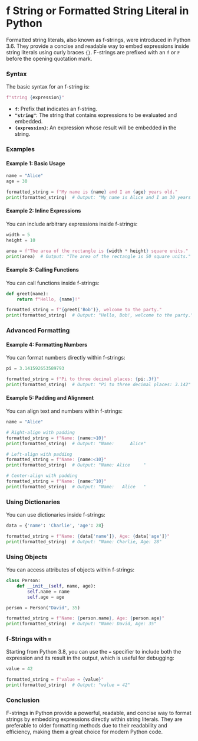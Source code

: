 # f String or Formatted String Literal in Python

Formatted string literals, also known as f-strings, were introduced in Python 3.6. They provide a concise and readable way to embed expressions inside string literals using curly braces `{}`. F-strings are prefixed with an `f` or `F` before the opening quotation mark.

### Syntax

The basic syntax for an f-string is:

```python
f"string {expression}"
```

- **`f`**: Prefix that indicates an f-string.
- **`"string"`**: The string that contains expressions to be evaluated and embedded.
- **`{expression}`**: An expression whose result will be embedded in the string.

### Examples

#### Example 1: Basic Usage

```python
name = "Alice"
age = 30

formatted_string = f"My name is {name} and I am {age} years old."
print(formatted_string)  # Output: "My name is Alice and I am 30 years old."
```

#### Example 2: Inline Expressions

You can include arbitrary expressions inside f-strings:

```python
width = 5
height = 10

area = f"The area of the rectangle is {width * height} square units."
print(area)  # Output: "The area of the rectangle is 50 square units."
```

#### Example 3: Calling Functions

You can call functions inside f-strings:

```python
def greet(name):
    return f"Hello, {name}!"

formatted_string = f"{greet('Bob')}, welcome to the party."
print(formatted_string)  # Output: "Hello, Bob!, welcome to the party."
```

### Advanced Formatting

#### Example 4: Formatting Numbers

You can format numbers directly within f-strings:

```python
pi = 3.141592653589793

formatted_string = f"Pi to three decimal places: {pi:.3f}"
print(formatted_string)  # Output: "Pi to three decimal places: 3.142"
```

#### Example 5: Padding and Alignment

You can align text and numbers within f-strings:

```python
name = "Alice"

# Right-align with padding
formatted_string = f"Name: {name:>10}"
print(formatted_string)  # Output: "Name:      Alice"

# Left-align with padding
formatted_string = f"Name: {name:<10}"
print(formatted_string)  # Output: "Name: Alice     "

# Center-align with padding
formatted_string = f"Name: {name:^10}"
print(formatted_string)  # Output: "Name:   Alice   "
```

### Using Dictionaries

You can use dictionaries inside f-strings:

```python
data = {'name': 'Charlie', 'age': 28}

formatted_string = f"Name: {data['name']}, Age: {data['age']}"
print(formatted_string)  # Output: "Name: Charlie, Age: 28"
```

### Using Objects

You can access attributes of objects within f-strings:

```python
class Person:
    def __init__(self, name, age):
        self.name = name
        self.age = age

person = Person("David", 35)

formatted_string = f"Name: {person.name}, Age: {person.age}"
print(formatted_string)  # Output: "Name: David, Age: 35"
```

### f-Strings with `=`

Starting from Python 3.8, you can use the `=` specifier to include both the expression and its result in the output, which is useful for debugging:

```python
value = 42

formatted_string = f"value = {value}"
print(formatted_string)  # Output: "value = 42"
```

### Conclusion

F-strings in Python provide a powerful, readable, and concise way to format strings by embedding expressions directly within string literals. They are preferable to older formatting methods due to their readability and efficiency, making them a great choice for modern Python code.